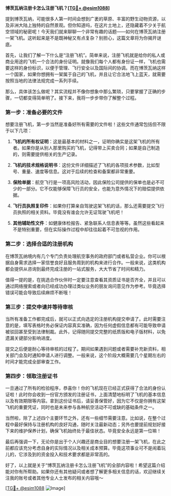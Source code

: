 **博茨瓦纳注册卡怎么注册飞机？[[TG💪+ @esim1088](https://t.me/s/esim1088)]**

提到博茨瓦纳，可能很多人第一时间会想到广袤的草原、丰富的野生动物资源，以及非洲大陆上独特的自然景观。但你知道吗，在这片土地上，还隐藏着不少关于航空领域的秘密呢！今天我们就来聊聊一个非常有趣的话题——如何在博茨瓦纳注册一架飞机。这听起来是不是既神秘又有点复杂？别担心，这篇文章将为你揭开谜底。

首先，让我们了解一下什么是“注册飞机”。简单来说，注册飞机就是给你的私人或商业用途的飞机一个合法的身份证明。就像我们每个人都有身份证一样，飞机也需要这样的身份标识，以便于管理、飞行安全以及国际间的协调。而在博茨瓦纳这样一个国家，如果你想拥有一架属于自己的飞机，并且让它合法地飞上蓝天，就需要按照当地的法律法规完成一系列手续。

那么，具体该怎么做呢？其实流程并不像你想象中那么繁琐，只要掌握了正确的步骤，一切都变得简单明了。接下来，我将一步步带你了解整个过程。

### 第一步：准备必要的文件

想要注册飞机，第一步当然是准备好所有需要的文件啦！这些文件通常包括但不限于以下几项：

1. **飞机的所有权证明**：这是最基本的材料之一，证明你确实是这架飞机的所有者。如果你是从别人那里购买的飞机，记得带上买卖合同；如果是自己制造的，则需要提供相关的生产记录。
   
2. **飞机的技术规格说明书**：这份文件详细描述了飞机的各项技术参数，比如型号、重量、速度等信息。这对于后续的检查和备案都非常重要。

3. **保险单据**：航空飞行是一项高风险活动，因此保险公司提供的保单也是必不可少的一部分。它不仅能够保障飞行员的安全，也能为意外情况下的赔偿提供依据。

4. **飞行员执照复印件**：如果你打算亲自驾驶这架飞机的话，那么还需要提交飞行员执照的相关资料。毕竟没有谁会允许无证驾驶飞机吧！

5. **其他辅助性文件**：如健康体检报告、紧急联系人信息表等等。虽然这些看起来不是特别重要，但在实际操作过程中却往往起着不可忽视的作用。

### 第二步：选择合适的注册机构

在博茨瓦纳境内有几个专门负责处理航空事务的政府部门或者私营企业。你可以根据自身需求选择一家信誉良好且服务周到的机构来进行合作。一般来说，这类机构都会提供从咨询到最终完成注册的一站式服务，大大节省了时间和精力。

值得一提的是，在挑选合作伙伴时一定要注意查看其资质证书是否齐全，并且可以通过网络搜索或者向已经成功办理过类似业务的朋友询问意见作为参考。毕竟选择错误可能会导致后续麻烦不断哦！

### 第三步：提交申请并等待审核

当所有准备工作都完成后，就可以正式向选定的注册机构提交申请了。此时需要注意的是，填写表格时务必保证内容真实准确，因为任何虚假信息都有可能导致申请被驳回甚至受到法律制裁。此外，记得随同提交完整的纸质版和电子版材料，以免遗漏关键部分影响进度。

提交之后便是耐心等待审核的过程了。期间如果遇到问题或者需要补充新资料，相关部门会及时通知申请人进行调整。一般来说，这个阶段大概需要几个星期左右的时间才能完成全部审查工作。

### 第四步：领取注册证书

一旦通过了所有的检验程序，恭喜你！你的飞机现在已经正式获得了合法的身份认证啦！此时你会收到一份官方颁发的注册证书，上面清楚地标明了飞机的基本信息以及有效期限等内容。拿到这份证书后，请妥善保管好，因为它不仅是你拥有这架飞机的重要凭证，同时也是未来参与各种航空活动不可或缺的基础条件之一。

当然啦，除了上述四个主要环节之外，还有一些细节需要注意。比如说，在整个过程中最好保持与注册机构的良好沟通，随时关注最新动态；另外也要提前规划好接下来的维护保养计划，确保飞机始终处于最佳状态。毕竟安全永远是第一位嘛！

最后再强调一下，无论你是出于个人兴趣还是商业目的想要注册一架飞机，在此之前都应该充分考虑自身的实际情况以及相关成本预算。毕竟这项事业可不是闹着玩儿的，它涉及到的资金投入和技术要求都是非常高的。

好了，以上就是关于“博茨瓦纳注册卡怎么注册飞机”的全部内容啦！希望这篇介绍能对你有所帮助。如果你还有其他疑问或者想了解更多相关信息的话，欢迎继续关注我的账号或者其他专业人士发布的相关内容哦～

[[TG💪+ @esim1088](https://t.me/s/esim1088) ![Image](https://i.postimg.cc/4NQfJmqS/Snipaste-2025-05-13-00-14-12.png)]